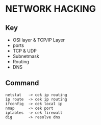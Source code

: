 # NETWORK HACKING

## Key
- OSI layer & TCP/IP Layer
- ports
- TCP & UDP
- Subnetmask
- Routing
- DNS

## Command
```
netstat   -> cek ip routing
ip route  -> cek ip routing
ifconfig  -> cek local ip
nmap      -> cek port
iptables  -> cek firewall
dig       -> resolve dns
```
